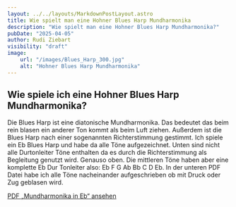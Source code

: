 ```yaml
---
layout: ../../layouts/MarkdownPostLayout.astro
title: Wie spielt man eine Hohner Blues Harp Mundharmonika
description: "Wie spielt man eine Hohner Blues Harp Mundharmonika?"
pubDate: "2025-04-05"
author: Rudi Ziebart
visibility: "draft"
image:
    url: "/images/Blues_Harp_300.jpg"
    alt: "Hohner Blues Harp Mundharmonika"
---
```

## Wie spiele ich eine Hohner Blues Harp Mundharmonika?
<p>
Die Blues Harp ist eine diatonische Mundharmonika. Das bedeutet das beim rein blasen ein anderer Ton kommt als beim Luft ziehen. Außerdem ist die Blues Harp nach einer sogenannten Richterstimmung gestimmt. Ich spiele ein Eb Blues Harp und habe da alle Töne aufgezeichnet. Unten sind nicht alle Durtonleiter Töne enthalten da es durch die Richterstimmung als Begleitung genutzt wird. Genauso oben. Die mittleren Töne haben aber eine komplette Eb Dur Tonleiter also: Eb F G Ab Bb C D Eb. In der unteren PDF Datei habe ich alle Töne nacheinander aufgeschrieben ob mit Druck oder Zug geblasen wird.
</p>

<p>
  <a href="../../bilder/Mundharmonika%20in%20Eb.pdf" target="_blank" rel="noopener" class="pdf-button">
    PDF „Mundharmonika in Eb“ ansehen
  </a>
</p>


